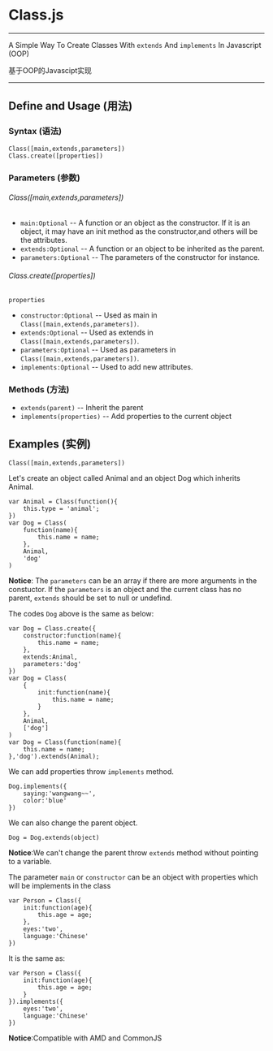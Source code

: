 # Class.js
---

A Simple Way To Create Classes With `extends` And `implements` In Javascript (OOP)

基于OOP的Javascipt实现

---


## Define and Usage (用法)

### Syntax (语法)
	Class([main,extends,parameters])
	Class.create([properties])
### Parameters (参数)
###### Class([main,extends,parameters])
- `main:Optional` -- A function or an object as the constructor. If it is an object, it may have an init method as the constructor,and others will be the attributes.
- `extends:Optional` -- A function or an object to be inherited as the parent.
- `parameters:Optional` -- The parameters of the constructor for instance.

###### Class.create([properties])
`properties`
- `constructor:Optional` -- Used as main in `Class([main,extends,parameters])`.
- `extends:Optional` -- Used as extends in `Class([main,extends,parameters])`.
- `parameters:Optional` -- Used as parameters in `Class([main,extends,parameters])`.
- `implements:Optional` -- Used to add new attributes.

### Methods (方法)
- `extends(parent)` -- Inherit the parent 
- `implements(properties)` -- Add properties to the current object

## Examples (实例)
`Class([main,extends,parameters])`

Let's create an object called Animal and an object Dog which inherits Animal.

	var Animal = Class(function(){
		this.type = 'animal';
	})
	var Dog = Class(
		function(name){
			this.name = name;
		},
		Animal,
		'dog'
	)

**Notice**: The `parameters` can be an array if there are more arguments in the constuctor. If the `parameters` is an object and the current class has no parent, `extends` should be set to null or undefind.

The codes `Dog` above is the same as below:

	var Dog = Class.create({
		constructor:function(name){
			this.name = name;
		},
		extends:Animal,
		parameters:'dog'
	})
	var Dog = Class(
		{
			init:function(name){
				this.name = name;
			}
		},
		Animal,
		['dog']
	)
	var Dog = Class(function(name){
		this.name = name;
	},'dog').extends(Animal);
	
We can add properties throw `implements` method.

	Dog.implements({
		saying:'wangwang~~',
		color:'blue'
	})
	
We can also change the parent object.

	Dog = Dog.extends(object)
	
**Notice**:We can't change the parent throw `extends` method without pointing to a variable.

The parameter `main` or `constructor` can be an object with properties which will be implements in the class

	var Person = Class({
		init:function(age){
			this.age = age;
		},
		eyes:'two',
		language:'Chinese'
	})

It is the same as:

	var Person = Class({
		init:function(age){
			this.age = age;
		}
	}).implements({
		eyes:'two',
		language:'Chinese'
	})


**Notice**:Compatible with AMD and CommonJS
